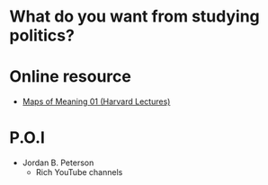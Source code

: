 # What do you want from studying politics?


# Online resource
- [Maps of Meaning 01 (Harvard Lectures)](https://www.youtube.com/watch?v=v3Bu7oCB8_k)


# P.O.I
- Jordan B. Peterson
  - Rich YouTube channels


